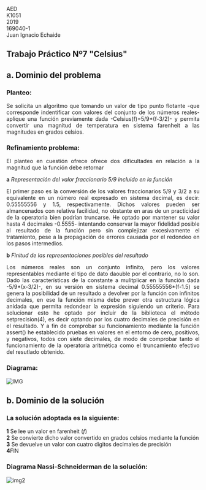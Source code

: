 AED <br>
K1051 <br>
2019 <br>
169040-1 <br>
Juan Ignacio Echaide	

## Trabajo Práctico Nº7 "Celsius"

## <strong>a</strong>. Dominio del problema
### Planteo:
<P ALIGN="justify">Se solicita un algoritmo que tomando un valor de tipo punto flotante -que corresponde indentificar con valores del conjunto de los números reales- aplique una función previamente dada -Celsius(f)=5/9*(f-3/2)- y permita convertir una magnitud de temperatura en sistema farenheit a las magnitudes en grados celsios.

### Refinamiento problema:
<P ALIGN="justify">El planteo en cuestión ofrece ofrece dos dificultades en relación a la magnitud que la función debe retornar

<strong>a</strong> <i>Representación del valor fraccionario 5/9 incluido en la función </i>

  
<P ALIGN="justify"> El primer paso es la conversión de los valores fraccionarios 5/9 y 3/2 a su equivalente en un número real expresado en sistema decimal, es decir: 0.55555556 y 1.5, respectivamente. Dichos valores pueden ser almancenados con relativa facilidad, no obstante en aras de un practicidad de la operatoria bien podrían truncarse. 
  He optado por mantener su valor hasta 4 decimales -0.5555- intentando conservar la mayor fidelidad posible al resultado de la función pero sin complejizar excesivamente el tratamiento, pese a la propagación de errores causada por el redondeo en los pasos intermedios.  
  
<strong>b</strong> <i>Finitud de las representaciones posibles del resultado </i> 

<P ALIGN="justify">Los números reales son un conjunto infinito, pero los valores representables mediante el tipo de dato daouble por el contrario, no lo son. Dado las características de la constante a mulitplicar en la función dada -5/9*(x-3/2)-, en su versión en sistema decimal 0.55555556*(f-1.5) se genera la posibilidad de un resultado a devolver por la función con infinitos decimales, en ese la función misma debe prever otra estructura lógica anidada que permita redondear la expresión siguiendo un criterio.
Para solucionar esto he optado por incluir de la biblioteca <iomanip> el método setprecision(4), es decir optando por los cuatro decimales de precisión en el resultado. Y a fin de comprobar su funcionamiento mediante la función assert() he establecido pruebas en valores en el entorno de cero, positivos, y negativos, todos con siete decimales, de modo de comprobar tanto el funcionamiento de la operatoria aritmética como el truncamiento efectivo del resutlado obtenido.   
  

### Diagrama:
![IMG](https://user-images.githubusercontent.com/43832189/57878692-f7842600-77f0-11e9-8aec-77436807c872.png)


## <strong>b</strong>. Dominio de la solución
### La solución adoptada es la siguiente:

<strong>1</strong>  Se lee un valor en farenheit (<i>f</i>) </br>
<strong>2</strong>  Se convierte dicho valor convertido en grados celsios mediante la función</br>
<strong>3</strong> Se devuelve un valor con cuatro digitos decimales de precisión</br>
<strong>4</strong>FIN

### Diagrama Nassi-Schneiderman de la solución:

![img2](https://user-images.githubusercontent.com/43832189/57883599-18eb0f00-77fd-11e9-9c3a-d0d608b6430b.png)


